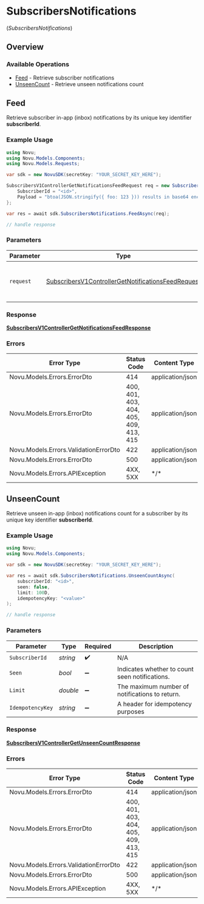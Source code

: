 # SubscribersNotifications
(*SubscribersNotifications*)

## Overview

### Available Operations

* [Feed](#feed) - Retrieve subscriber notifications
* [UnseenCount](#unseencount) - Retrieve unseen notifications count

## Feed

Retrieve subscriber in-app (inbox) notifications by its unique key identifier **subscriberId**.

### Example Usage

```csharp
using Novu;
using Novu.Models.Components;
using Novu.Models.Requests;

var sdk = new NovuSDK(secretKey: "YOUR_SECRET_KEY_HERE");

SubscribersV1ControllerGetNotificationsFeedRequest req = new SubscribersV1ControllerGetNotificationsFeedRequest() {
    SubscriberId = "<id>",
    Payload = "btoa(JSON.stringify({ foo: 123 })) results in base64 encoded string like eyJmb28iOjEyM30=",
};

var res = await sdk.SubscribersNotifications.FeedAsync(req);

// handle response
```

### Parameters

| Parameter                                                                                                                         | Type                                                                                                                              | Required                                                                                                                          | Description                                                                                                                       |
| --------------------------------------------------------------------------------------------------------------------------------- | --------------------------------------------------------------------------------------------------------------------------------- | --------------------------------------------------------------------------------------------------------------------------------- | --------------------------------------------------------------------------------------------------------------------------------- |
| `request`                                                                                                                         | [SubscribersV1ControllerGetNotificationsFeedRequest](../../Models/Requests/SubscribersV1ControllerGetNotificationsFeedRequest.md) | :heavy_check_mark:                                                                                                                | The request object to use for the request.                                                                                        |

### Response

**[SubscribersV1ControllerGetNotificationsFeedResponse](../../Models/Requests/SubscribersV1ControllerGetNotificationsFeedResponse.md)**

### Errors

| Error Type                             | Status Code                            | Content Type                           |
| -------------------------------------- | -------------------------------------- | -------------------------------------- |
| Novu.Models.Errors.ErrorDto            | 414                                    | application/json                       |
| Novu.Models.Errors.ErrorDto            | 400, 401, 403, 404, 405, 409, 413, 415 | application/json                       |
| Novu.Models.Errors.ValidationErrorDto  | 422                                    | application/json                       |
| Novu.Models.Errors.ErrorDto            | 500                                    | application/json                       |
| Novu.Models.Errors.APIException        | 4XX, 5XX                               | \*/\*                                  |

## UnseenCount

Retrieve unseen in-app (inbox) notifications count for a subscriber by its unique key identifier **subscriberId**.

### Example Usage

```csharp
using Novu;
using Novu.Models.Components;

var sdk = new NovuSDK(secretKey: "YOUR_SECRET_KEY_HERE");

var res = await sdk.SubscribersNotifications.UnseenCountAsync(
    subscriberId: "<id>",
    seen: false,
    limit: 100D,
    idempotencyKey: "<value>"
);

// handle response
```

### Parameters

| Parameter                                      | Type                                           | Required                                       | Description                                    |
| ---------------------------------------------- | ---------------------------------------------- | ---------------------------------------------- | ---------------------------------------------- |
| `SubscriberId`                                 | *string*                                       | :heavy_check_mark:                             | N/A                                            |
| `Seen`                                         | *bool*                                         | :heavy_minus_sign:                             | Indicates whether to count seen notifications. |
| `Limit`                                        | *double*                                       | :heavy_minus_sign:                             | The maximum number of notifications to return. |
| `IdempotencyKey`                               | *string*                                       | :heavy_minus_sign:                             | A header for idempotency purposes              |

### Response

**[SubscribersV1ControllerGetUnseenCountResponse](../../Models/Requests/SubscribersV1ControllerGetUnseenCountResponse.md)**

### Errors

| Error Type                             | Status Code                            | Content Type                           |
| -------------------------------------- | -------------------------------------- | -------------------------------------- |
| Novu.Models.Errors.ErrorDto            | 414                                    | application/json                       |
| Novu.Models.Errors.ErrorDto            | 400, 401, 403, 404, 405, 409, 413, 415 | application/json                       |
| Novu.Models.Errors.ValidationErrorDto  | 422                                    | application/json                       |
| Novu.Models.Errors.ErrorDto            | 500                                    | application/json                       |
| Novu.Models.Errors.APIException        | 4XX, 5XX                               | \*/\*                                  |